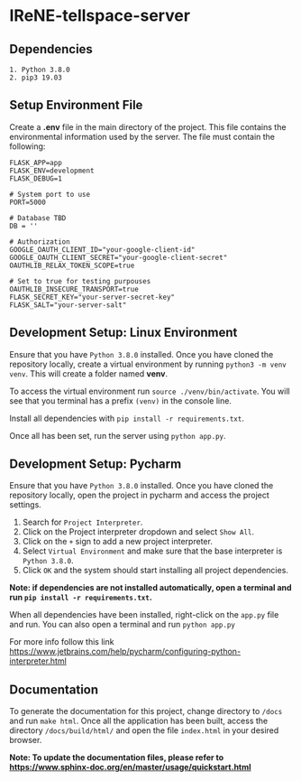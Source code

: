 # IReNE-tellspace-server


## Dependencies
    1. Python 3.8.0    
    2. pip3 19.03
    
## Setup Environment File

Create a **.env** file in the main directory of the project. This file contains the environmental information used by 
the server. The file must contain the following:

```.env
FLASK_APP=app
FLASK_ENV=development
FLASK_DEBUG=1

# System port to use
PORT=5000

# Database TBD
DB = ''

# Authorization
GOOGLE_OAUTH_CLIENT_ID="your-google-client-id"
GOOGLE_OAUTH_CLIENT_SECRET="your-google-client-secret"
OAUTHLIB_RELAX_TOKEN_SCOPE=true

# Set to true for testing purpouses
OAUTHLIB_INSECURE_TRANSPORT=true
FLASK_SECRET_KEY="your-server-secret-key" 
FLASK_SALT="your-server-salt"
```

## Development Setup: Linux Environment

Ensure that you have `Python 3.8.0` installed. Once you have cloned the repository locally, create a virtual environment
by running ```python3 -m venv venv```. This will create a folder named **venv**. 

To access the virtual environment run ```source ./venv/bin/activate```. You will see that you terminal has a prefix 
```(venv)``` in the console line.

Install all dependencies with ```pip install -r requirements.txt```.

Once all has been set, run the server using `python app.py`.

## Development Setup: Pycharm

Ensure that you have `Python 3.8.0` installed. Once you have cloned the repository locally, open the project in pycharm 
and access the project settings. 

1. Search for `Project Interpreter`. 
2. Click on the Project interpreter dropdown and select `Show All`. 
3. Click on the `+` sign to add a new project interpreter. 
4. Select `Virtual Environment` and make sure that the base interpreter is `Python 3.8.0`.
5. Click `OK` and the system should start installing all project dependencies.

**Note: if dependencies are not installed automatically, open a terminal and run `pip install -r requirements.txt`.**

When all dependencies have been installed, right-click on the `app.py` file and run. You can also open a terminal and 
run `python app.py`

For more info follow this link https://www.jetbrains.com/help/pycharm/configuring-python-interpreter.html


## Documentation

To generate the documentation for this project, change directory to `/docs` and run `make html`. Once all the 
application has been built, access the directory `/docs/build/html/` and open the file `index.html` in
your desired browser. 

**Note: To update the documentation files, please refer to https://www.sphinx-doc.org/en/master/usage/quickstart.html**


 
